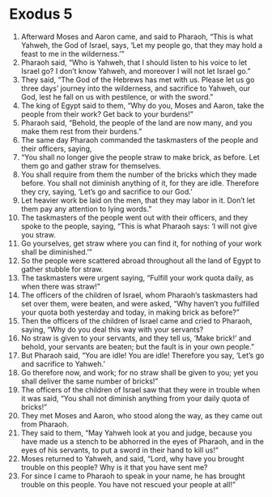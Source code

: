 ﻿
# Exodus 5
1. Afterward Moses and Aaron came, and said to Pharaoh, “This is what Yahweh, the God of Israel, says, ‘Let my people go, that they may hold a feast to me in the wilderness.’” 
2. Pharaoh said, “Who is Yahweh, that I should listen to his voice to let Israel go? I don’t know Yahweh, and moreover I will not let Israel go.” 
3. They said, “The God of the Hebrews has met with us. Please let us go three days’ journey into the wilderness, and sacrifice to Yahweh, our God, lest he fall on us with pestilence, or with the sword.” 
4. The king of Egypt said to them, “Why do you, Moses and Aaron, take the people from their work? Get back to your burdens!” 
5. Pharaoh said, “Behold, the people of the land are now many, and you make them rest from their burdens.” 
6. The same day Pharaoh commanded the taskmasters of the people and their officers, saying, 
7. “You shall no longer give the people straw to make brick, as before. Let them go and gather straw for themselves. 
8. You shall require from them the number of the bricks which they made before. You shall not diminish anything of it, for they are idle. Therefore they cry, saying, ‘Let’s go and sacrifice to our God.’ 
9. Let heavier work be laid on the men, that they may labor in it. Don’t let them pay any attention to lying words.” 
10. The taskmasters of the people went out with their officers, and they spoke to the people, saying, “This is what Pharaoh says: ‘I will not give you straw. 
11. Go yourselves, get straw where you can find it, for nothing of your work shall be diminished.’” 
12. So the people were scattered abroad throughout all the land of Egypt to gather stubble for straw. 
13. The taskmasters were urgent saying, “Fulfill your work quota daily, as when there was straw!” 
14. The officers of the children of Israel, whom Pharaoh’s taskmasters had set over them, were beaten, and were asked, “Why haven’t you fulfilled your quota both yesterday and today, in making brick as before?” 
15. Then the officers of the children of Israel came and cried to Pharaoh, saying, “Why do you deal this way with your servants? 
16. No straw is given to your servants, and they tell us, ‘Make brick!’ and behold, your servants are beaten; but the fault is in your own people.” 
17. But Pharaoh said, “You are idle! You are idle! Therefore you say, ‘Let’s go and sacrifice to Yahweh.’ 
18. Go therefore now, and work; for no straw shall be given to you; yet you shall deliver the same number of bricks!” 
19. The officers of the children of Israel saw that they were in trouble when it was said, “You shall not diminish anything from your daily quota of bricks!” 
20. They met Moses and Aaron, who stood along the way, as they came out from Pharaoh. 
21. They said to them, “May Yahweh look at you and judge, because you have made us a stench to be abhorred in the eyes of Pharaoh, and in the eyes of his servants, to put a sword in their hand to kill us!” 
22. Moses returned to Yahweh, and said, “Lord, why have you brought trouble on this people? Why is it that you have sent me? 
23. For since I came to Pharaoh to speak in your name, he has brought trouble on this people. You have not rescued your people at all!” 
